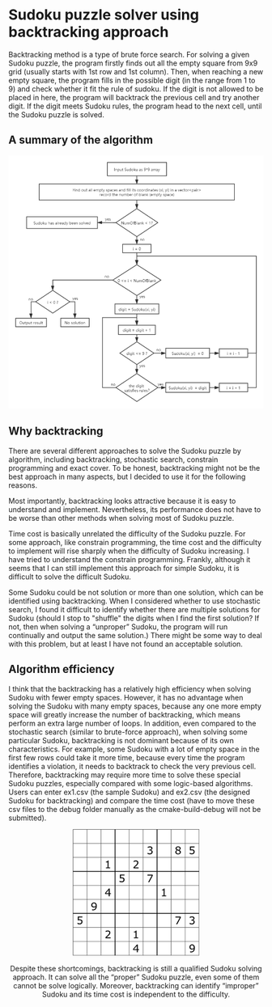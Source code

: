 # Sudoku puzzle solver using backtracking approach

Backtracking method is a type of brute force search. For solving a given Sudoku puzzle, the program firstly finds out all the empty square from 9x9 grid (usually starts with 1st row and 1st column). Then, when reaching a new empty square, the program fills in the possible digit (in the range from 1 to 9) and check whether it fit the rule of sudoku. If the digit is not allowed to be placed in here, the program will backtrack the previous cell and try another digit. If the digit meets Sudoku rules, the program head to the next cell, until the Sudoku puzzle is solved.

## A summary of the algorithm

![image](https://github.com/zhou9539/hello-world/blob/main/Sudoku%20Solver%20-%20Flow%20Chart.png)

## Why backtracking

There are several different approaches to solve the Sudoku puzzle by algorithm, including backtracking, stochastic search, constrain programming and exact cover. To be honest, backtracking might not be the best approach in many aspects, but I decided to use it for the following reasons.

Most importantly, backtracking looks attractive because it is easy to understand and implement. Nevertheless, its performance does not have to be worse than other methods when solving most of Sudoku puzzle. 

Time cost is basically unrelated the difficulty of the Sudoku puzzle. For some approach, like constrain programming, the time cost and the difficulty to implement will rise sharply when the difficulty of Sudoku increasing. I have tried to understand the constrain programming. Frankly, although it seems that I can still implement this approach for simple Sudoku, it is difficult to solve the difficult Sudoku.

Some Sudoku could be not solution or more than one solution, which can be identified using backtracking. When I considered whether to use stochastic search, I found it difficult to identify whether there are multiple solutions for Sudoku (should I stop to "shuffle" the digits when I find the first solution? If not, then when solving a “unproper” Sudoku, the program will run continually and output the same solution.) There might be some way to deal with this problem, but at least I have not found an acceptable solution.

## Algorithm efficiency

I think that the backtracking has a relatively high efficiency when solving Sudoku with fewer empty spaces. However, it has no advantage when solving the Sudoku with many empty spaces, because any one more empty space will greatly increase the number of backtracking, which means perform an extra large number of loops. In addition, even compared to the stochastic search (similar to brute-force approach), when solving some particular Sudoku, backtracking is not dominant because of its own characteristics. For example, some Sudoku with a lot of empty space in the first few rows could take it more time, because every time the program identifies a violation, it needs to backtrack to check the very previous cell. Therefore, backtracking may require more time to solve these special Sudoku puzzles, especially compared with some logic-based algorithms. Users can enter ex1.csv (the sample Sudoku) and ex2.csv (the designed Sudoku for backtracking) and compare the time cost (have to move these csv files to the debug folder manually as the cmake-build-debug will not be submitted).

<div align=center><img src='https://github.com/zhou9539/hello-world/blob/main/Sudoku_puzzle_hard_for_brute_force.svg.png' width="250" height="250" alt="A Sudoku designed to work against the brute force algorithm"/)</div>

Despite these shortcomings, backtracking is still a qualified Sudoku solving approach. It can solve all the “proper” Sudoku puzzle, even some of them cannot be solve logically. Moreover, backtracking can identify “improper” Sudoku and its time cost is independent to the difficulty.
